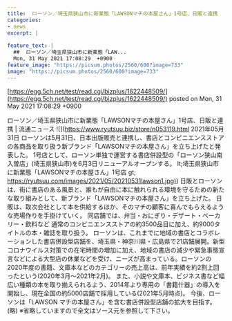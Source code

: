 ```yaml
---
title:  ローソン／埼玉県狭山市に新業態「LAWSONマチの本屋さん」1号店、日販と連携  
categories:
- news
excerpt: |
  
feature_text: |
  ##  ローソン／埼玉県狭山市に新業態「LAW...
  Mon, 31 May 2021 17:08:29  +0900
feature_image: "https://picsum.photos/2560/600?image=733"
image: "https://picsum.photos/2560/600?image=733"
---
```


[https://egg.5ch.net/test/read.cgi/bizplus/1622448509/](https://egg.5ch.net/test/read.cgi/bizplus/1622448509/)
posted on Mon, 31 May 2021 17:08:29  +0900

<!--more-->

ローソン／埼玉県狭山市に新業態「LAWSONマチの本屋さん」1号店、日販と連携 | 流通ニュース ![](https://www.ryutsuu.biz/store/n053119.html 2021年05月31日 ローソンは5月31日、日本出版販売と連携し、書店とコンビニエンスストアの各商品を取り扱う新ブランド「LAWSONマチの本屋さん」を立ち上げたと発表した。 1号店として、ローソン単独で運営する書店併設型の「ローソン狭山南入曽店」(埼玉県狭山市)を6月3日リニューアルオープンする。 lt;埼玉県狭山市に新業態「LAWSONマチの本屋さん」1号店 gt; [https://ryutsuu.com/images/2021/05/20210531lawson1.jpg)](https://ryutsuu.com/images/2021/05/20210531lawson1.jpg)) 日販とローソンは、街に書店のある風景と、誰もが自由に本に触れられる環境を守るための新たな取り組みとして、新ブランド「LAWSONマチの本屋さん」を立ち上げた。 日販は、取次会社として本を供給するほか、そのマチの顧客に喜んでもらえるような売場作りを手掛けていく。 同店舗では、弁当・おにぎり・デザート・ベーカリー・飲料など 通常のコンビニエンスストアの約3500品目に加え、約9000タイトルの本・雑誌を取り扱う。 ローソンは、これまでに地域の書店とコラボレーションした書店併設型店舗を、埼玉県・神奈川県・広島県で21店舗展開。新型コロナウイルス対策での在宅時間の増加に加え、地域の書店の減少や緊急事態宣言などによる大型店の休業などを受け、ニーズが高まっている。ローソンの2020年度の書籍、文庫本などのカテゴリーの売上高は、前年実績を約2割上回ったという(2020年3月〜2021年2月)。 また、小説や文庫本、ビジネス書など幅広い種類の本を取り揃えられるよう、2014年より専用の「書籍什器」の導入を開始し、現在全国の約5000店舗で採用している(2021年5月時点)。 今後、ローソンは「LAWSON マチの本屋さん」を含む書店併設型店舗の拡大を目指す。 (略) ※省略していますので全文はソース元を参照して下さい。
